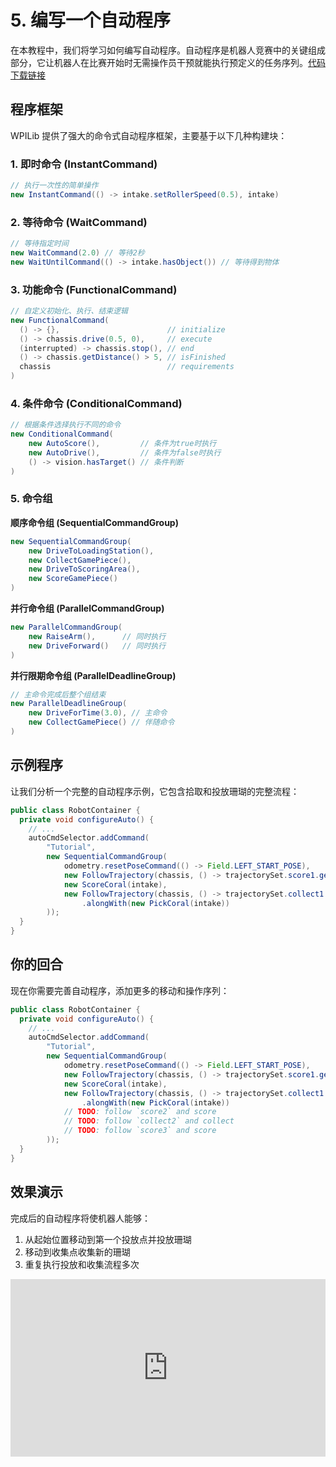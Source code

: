 # 5. 编写一个自动程序

在本教程中，我们将学习如何编写自动程序。自动程序是机器人竞赛中的关键组成部分，它让机器人在比赛开始时无需操作员干预就能执行预定义的任务序列。[代码下载链接](https://github.com/zzhangje/ddocc/archive/refs/heads/v0.5.zip)

## 程序框架

WPILib 提供了强大的命令式自动程序框架，主要基于以下几种构建块：

### 1. 即时命令 (InstantCommand)

```java
// 执行一次性的简单操作
new InstantCommand(() -> intake.setRollerSpeed(0.5), intake)
```

### 2. 等待命令 (WaitCommand)

```java
// 等待指定时间
new WaitCommand(2.0) // 等待2秒
new WaitUntilCommand(() -> intake.hasObject()) // 等待得到物体
```

### 3. 功能命令 (FunctionalCommand)

```java
// 自定义初始化、执行、结束逻辑
new FunctionalCommand(
  () -> {},                        // initialize
  () -> chassis.drive(0.5, 0),     // execute
  (interrupted) -> chassis.stop(), // end
  () -> chassis.getDistance() > 5, // isFinished
  chassis                          // requirements
)
```

### 4. 条件命令 (ConditionalCommand)

```java
// 根据条件选择执行不同的命令
new ConditionalCommand(
    new AutoScore(),         // 条件为true时执行
    new AutoDrive(),         // 条件为false时执行
    () -> vision.hasTarget() // 条件判断
)
```

### 5. 命令组

**顺序命令组 (SequentialCommandGroup)**

```java
new SequentialCommandGroup(
    new DriveToLoadingStation(),
    new CollectGamePiece(),
    new DriveToScoringArea(),
    new ScoreGamePiece()
)
```

**并行命令组 (ParallelCommandGroup)**

```java
new ParallelCommandGroup(
    new RaiseArm(),      // 同时执行
    new DriveForward()   // 同时执行
)
```

**并行限期命令组 (ParallelDeadlineGroup)**

```java
// 主命令完成后整个组结束
new ParallelDeadlineGroup(
    new DriveForTime(3.0), // 主命令
    new CollectGamePiece() // 伴随命令
)
```

## 示例程序

让我们分析一个完整的自动程序示例，它包含拾取和投放珊瑚的完整流程：

```java
public class RobotContainer {
  private void configureAuto() {
    // ...
    autoCmdSelector.addCommand(
        "Tutorial",
        new SequentialCommandGroup(
            odometry.resetPoseCommand(() -> Field.LEFT_START_POSE),
            new FollowTrajectory(chassis, () -> trajectorySet.score1.get()),
            new ScoreCoral(intake),
            new FollowTrajectory(chassis, () -> trajectorySet.collect1.get())
                .alongWith(new PickCoral(intake))
        ));
  }
}
```

## 你的回合

现在你需要完善自动程序，添加更多的移动和操作序列：

```java
public class RobotContainer {
  private void configureAuto() {
    // ...
    autoCmdSelector.addCommand(
        "Tutorial",
        new SequentialCommandGroup(
            odometry.resetPoseCommand(() -> Field.LEFT_START_POSE),
            new FollowTrajectory(chassis, () -> trajectorySet.score1.get()),
            new ScoreCoral(intake),
            new FollowTrajectory(chassis, () -> trajectorySet.collect1.get())
                .alongWith(new PickCoral(intake))
            // TODO: follow `score2` and score
            // TODO: follow `collect2` and collect
            // TODO: follow `score3` and score
        ));
  }
}
```

## 效果演示

完成后的自动程序将使机器人能够：

1. 从起始位置移动到第一个投放点并投放珊瑚
1. 移动到收集点收集新的珊瑚
1. 重复执行投放和收集流程多次

<div style="position: relative; width: 100%; height: 0; padding-bottom: 56.25%;">
  <iframe src="https://player.bilibili.com/player.html?bvid=BV1BQHszgEPs&page=1&high_quality=1&danmaku=0" scrolling="no" border="0" frameborder="no" framespacing="0" allowfullscreen="true" style="position: absolute; top: 0; left: 0; width: 100%; height: 100%;"></iframe>
</div>
